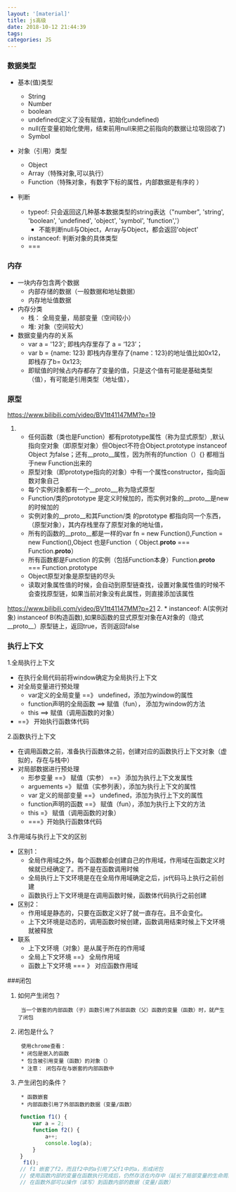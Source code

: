 ```yaml
---
layout: '[material]'
title: js高级
date: 2018-10-12 21:44:39
tags:
categories: JS
---
```

### 数据类型

* 基本(值)类型
    * String
    * Number
    * boolean
    * undefined(定义了没有赋值，初始化undefined)
    * null(在变量初始化使用，结束前用null来把之前指向的数据让垃圾回收了)
    * Symbol
* 对象（引用）类型
    * Object
    * Array（特殊对象,可以执行）
    * Function（特殊对象，有数字下标的属性，内部数据是有序的 ）

* 判断
    * typeof: 只会返回这几种基本数据类型的string表达（"number", 'string', 'boolean', 'undefined', 'object', 'symbol', 'function','）
       * 不能判断null与Object，Array与Object，都会返回'object'
    * instanceof: 判断对象的具体类型
    * ===
### 内存
* 一块内存包含两个数据
    * 内部存储的数据（一般数据和地址数据）
    * 内存地址值数据
* 内存分类
    * 栈： 全局变量，局部变量（空间较小）
    * 堆: 对象（空间较大）
* 数据变量内存的关系
    * var a = '123'; 即栈内存里存了 a = ‘123’；
    * var b = {name: 123} 即栈内存里存了{name：123}的地址值比如0x12，即栈存了b=  0x123;
    * 即赋值的时候占内存都存了变量的值，只是这个值有可能是基础类型（值），有可能是引用类型（地址值），
### 原型
https://www.bilibili.com/video/BV1tt41147MM?p=19
   1. * 任何函数（类也是Function）都有prototype属性（称为显式原型）,默认指向空对象（即原型对象）但Object不符合Object.prototype instanceof Object 为false；还有__proto__属性，因为所有的function（）{} 都相当于new Function出来的
       * 原型对象（即prototype指向的对象）中有一个属性constructor，指向函数对象自己
       * 每个实例对象都有一个__proto__,称为隐式原型
       * Function/类的prototype 是定义时候加的，而实例对象的__proto__是new的时候加的
       * 实例对象的__proto__和其Function/类 的prototype 都指向同一个东西，（原型对象），其内存栈里存了原型对象的地址值，
       * 所有的函数的__proto__都是一样的var fn = new Function(),Function = new Function(),Object 也是Function（  Object.__proto__ === Function.__proto__）
       * 所有函数都是Function 的实例（包括Function本身）Function.__proto__ === Function.prototype
       * Object原型对象是原型链的尽头
       * 读取对象属性值的时候，会自动到原型链查找，设置对象属性值的时候不会查找原型链，如果当前对象没有此属性，则直接添加该属性
   
   https://www.bilibili.com/video/BV1tt41147MM?p=21
   2.  * instanceof: A(实例对象) instanceof B(构造函数),如果B函数的显式原型对象在A对象的（隐式__proto__）原型链上，返回true，否则返回false
### 执行上下文
1.全局执行上下文
   * 在执行全局代码前将window确定为全局执行上下文
   * 对全局变量进行预处理
       * var定义的全局变量 ==》 undefined，添加为window的属性
       * function声明的全局函数 ==> 赋值（fun）， 添加为window的方法
       * this ==> 赋值（调用函数的对象）
   * ==》 开始执行函数体代码
   
2.函数执行上下文
   * 在调用函数之前，准备执行函数体之前，创建对应的函数执行上下文对象（虚拟的，存在与栈中）
   * 对局部数据进行预处理
        * 形参变量 ==》 赋值（实参） ==》 添加为执行上下文发属性
        * arguements =》 赋值（实参列表），添加为执行上下文的属性
        * var 定义的局部变量 ==》 undefined，添加为执行上下文的属性
        * function声明的函数 ==》 赋值（fun），添加为执行上下文的方法
        * this =》 赋值（调用函数的对象）
        * ===》开始执行函数体代码
        
3.作用域与执行上下文的区别
   * 区别1：
        * 全局作用域之外，每个函数都会创建自己的作用域，作用域在函数定义时候就已经确定了。而不是在函数调用时候
        * 全局执行上下文环境是在在全局作用域确定之后，js代码马上执行之前创建
        * 函数执行上下文环境是在调用函数时候，函数体代码执行之前创建
   * 区别2：
        * 作用域是静态的，只要在函数定义好了就一直存在。且不会变化。
        * 上下文环境是动态的，调用函数时候创建，函数调用结束时候上下文环境就被释放
   * 联系
        * 上下文环境（对象）是从属于所在的作用域
        * 全局上下文环境 ==》 全局作用域
        * 函数上下文环境 === 》 对应函数作用域 
    
###闭包
1. 如何产生闭包？

        当一个嵌套的内部函数（子）函数引用了外部函数（父）函数的变量（函数）时，就产生了闭包
2. 闭包是什么？

        使用chrome查看： 
        * 闭包是嵌入的函数
        * 包含被引用变量（函数）的对象（）
        * 注意： 闭包存在与嵌套的内部函数中
3. 产生闭包的条件？
 
        * 函数嵌套
        * 内部函数引用了外部函数的数据（变量/函数）
```js
    function f1() {
        var a = 2;
        function f2() {
            a++;
            console.log(a);
        }
    }
     f1();
    // f1 嵌套了f2，而且f2中的a引用了父f1中的a，形成闭包
    // 使用函数内部的变量在函数执行完成后，仍然存活在内存中（延长了局部变量的生命周期）
    // 在函数外部可以操作（读写）到函数内部的数据（变量/函数）

```
